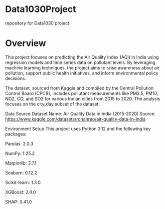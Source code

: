 # Data1030Project
repository for Data1030 project

# Overview
This project focuses on predicting the Air Quality Index (AQI) in India using regression models and time series data on pollutant levels. By leveraging machine learning techniques, the project aims to raise awareness about air pollution, support public health initiatives, and inform environmental policy decisions.

The dataset, sourced from Kaggle and compiled by the Central Pollution Control Board (CPCB), includes pollutant measurements like PM2.5, PM10, NO2, CO, and SO2 for various Indian cities from 2015 to 2020. The analysis focuses on the city_day subset of the dataset.

Data Source
Dataset Name: Air Quality Data in India (2015-2020)
Source: https://www.kaggle.com/datasets/rohanrao/air-quality-data-in-india 

Environment Setup
This project uses Python 3.12 and the following key packages:

Pandas: 2.0.3

NumPy: 1.25.2

Matplotlib: 3.7.1

Seaborn: 0.12.2

Scikit-learn: 1.3.0

XGBoost: 2.0.0

SHAP: 0.41.0
